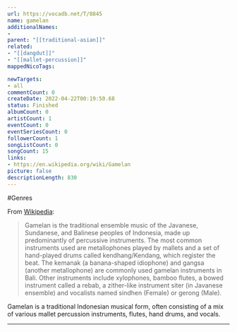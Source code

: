```yaml
---
url: https://vocadb.net/T/8845
name: gamelan
additionalNames: 
- 
parent: "[[traditional-asian]]"
related:
- "[[dangdut]]"
- "[[mallet-percussion]]"
mappedNicoTags:

newTargets:
- all
commentCount: 0
createDate: 2022-04-22T00:19:50.68
status: Finished
albumCount: 0
artistCount: 1
eventCount: 0
eventSeriesCount: 0
followerCount: 1
songListCount: 0
songCount: 15
links: 
- https://en.wikipedia.org/wiki/Gamelan
picture: false
descriptionLength: 830
---
```


#Genres

From [Wikipedia](https://en.wikipedia.org/wiki/Gamelan):
>Gamelan is the traditional ensemble music of the Javanese, Sundanese, and Balinese peoples of Indonesia, made up predominantly of percussive instruments. The most common instruments used are metallophones played by mallets and a set of hand-played drums called kendhang/Kendang, which register the beat. The kemanak (a banana-shaped idiophone) and gangsa (another metallophone) are commonly used gamelan instruments in Bali. Other instruments include xylophones, bamboo flutes, a bowed instrument called a rebab, a zither-like instrument siter (in Javanese ensemble) and vocalists named sindhen (Female) or gerong (Male).

Gamelan is a traditional Indonesian musical form, often consisting of a mix of various mallet percussion instruments, flutes, hand drums, and vocals.

---

